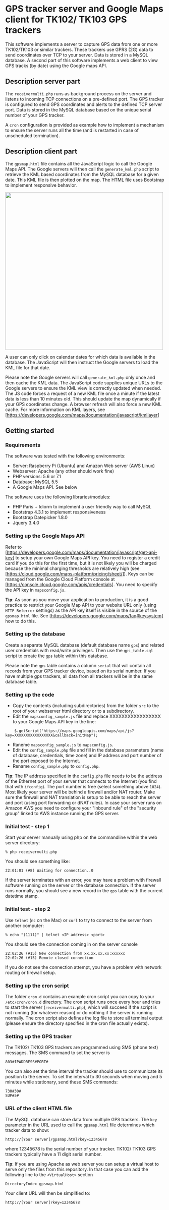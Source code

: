 # GPS tracker server and Google Maps client for TK102/ TK103 GPS trackers

This software implements a server to capture GPS data from one or more TK102/TK103 or similar trackers. These trackers use GPRS (2G) data to send coordinates over TCP to your server. Data is stored in a MySQL database. A second part of this software implements a web client to view GPS tracks (by date) using the Google maps API.

## Description server part

The ```receivermulti.php``` runs as background process on the server and listens to incoming TCP connections on a pre-defined port. The GPS tracker is configured to send GPS coordinates and alerts to the defined TCP server port. Data is stored in the MySQL database based on the unique serial number of your GPS tracker. 

A ```cron``` configuration is provided as example how to implement a mechanism to ensure the server runs all the time (and is restarted in case of unscheduled termination).

## Description client part

The ```gpsmap.html``` file contains all the JavaScript logic to call the Google Maps API. The Google servers will then call the ```generate_kml.php``` script to retrieve the KML based coordinates from the MySQL database for a given date. This KML file is then plotted on the map. The HTML file uses Bootstrap to implement responsive behavior.

<img src="https://github.com/bmellink/GPS_Tracker_Server/raw/master/WebsiteClientView.png" height="500">

A user can only click on calendar dates for which data is available in the database. The JavaScript will then instruct the Google servers to load the KML file for that date. 

Please note the Google servers will call ```generate_kml.php``` only once and then cache the KML data. The JavaScript code supplies unique URLs to the Google servers to ensure the KML view is correctly updated when needed. The JS code forces a request of a new KML file once a minute if the latest data is less than 10 minutes old. This should update the map dynamically if your GPS coordinates change. A browser refresh will also force a new KML cache. For more information on KML layers, see [https://developers.google.com/maps/documentation/javascript/kmllayer]

## Getting started

### Requirements
The software was tested with the following environments:
- Server: Raspberry Pi (Ubuntu) and Amazon Web server (AWS Linux)
- Webserver: Apache (any other should work fine)
- PHP versions: 5.6 or 7.1
- Database: MySQL 5.5
- A Google Maps API. See below

The software uses the following libraries/modules:
- PHP Paris + Idiorm to implement a user friendly way to call MySQL
- Bootstrap 4.3.1 to implement responsiveness
- Bootstrap Datepicker 1.8.0
- Jquery 3.4.0

### Setting up the Google Maps API

Refer to [https://developers.google.com/maps/documentation/javascript/get-api-key] to setup your own Google Maps API key. You need to register a credit card if you do this for the first time, but it is not likely you will be charged because the minimal charging thresholds are relatively high (see [https://cloud.google.com/maps-platform/pricing/sheet/]). Keys can be managed from the Google Cloud Platform console at [https://console.cloud.google.com/apis/credentials]. You need to specify the API key in ```mapsconfig.js```.

**Tip**: As soon as you move your application to production, it is a good practice to restrict your Google Map API to your website URL only (using ```HTTP Referrer``` settings) as the API key itself is visible in the source of the ```gpsmap.html``` file. See [https://developers.google.com/maps/faq#keysystem] how to do this.

### Setting up the database

Create a separate MySQL database (default database name ```gps```) and related user credentials with read/write privileges. Then use the ```gps_table.sql``` script to create the ```gps``` table within this database.

Please note the ```gps``` table contains a column ```serial``` that will contain all records from your GPS tracker device, based on its serial number. If you have multiple gps trackers, all data from all trackers will be in the same database table.

### Setting up the code

- Copy the contents (including subdirectories) from the folder ```src``` to the root of your webserver html directory or to a subdirectory.
- Edit the ```mapsconfig_sample.js``` file and replace XXXXXXXXXXXXXXXXX to your Google Maps API key in the line:
```
	$.getScript("https://maps.googleapis.com/maps/api/js?key=XXXXXXXXXXXXXXXXX&callback=initMap");
```
- Raneme ```mapsconfig_sample.js``` to ```mapsconfig.js```.
- Edit the ```config_sample.php``` file and fill in the database parameters (name of database, credentials, time zone) and IP address and port number of the port exposed to the Internet.
- Rename ```config_sample.php``` to ```config.php```.

**Tip**: The IP address specified in the ```config.php``` file needs to be the address of the Ethernet port of your server that connects to the Internet (you find that with ```ifconfig```). The port number is free (select something above ```1024```). Most likely your server will be behind a firewall and/or NAT router. Make sure the firewall and NAT translation is setup to be able to reach the server and port (using port forwarding or dNAT rules). In case your server runs on Amazon AWS you need to configure your "inbound rule" of the "security group" linked to AWS instance running the GPS server.

### Initial test - step 1

Start your server manually using php on the commandline within the web server directory:
```
% php receivermulti.php
```

You should see something like:
```
22:01:01 (#8) Waiting for connection..0
```
If the server terminates with an error, you may have a problem with firewall software running on the server or the database connection. If the server runs normally, you should see a new record in the ```gps``` table with the current datetime stamp.

### Initial test - step 2

Use ```telnet``` (```nc``` on the Mac) or ```curl``` to try to connect to the server from another computer:
```
% echo "(1111)" | telnet <IP address> <port>
```

You should see the connection coming in on the server console
```
22:02:26 (#15) New connection from xx.xx.xx.xx:xxxxxx
22:02:26 (#15) Remote closed connection
```
If you do not see the connection attempt, you have a problem with network routing or firewall setup.

### Setting up the cron script

The folder ```cron.d``` contains an example cron script you can copy to your ```/etc/cron/cron.d``` directory. The cron script runs once every hour and tries to start the server (```receivermulti.php```), which will succeed if the script is not running (for whatever reason) or do nothing if the server is running normally. The cron script also defines the log file to store all terminal output (please ensure the directory specified in the cron file actually exists). 

### Setting up the GPS tracker

The TK102/ TK103 GPS trackers are programmed using SMS (phone text) messages. The SMS command to set the server is 
```
803#IPADDRESS#PORT#
```
You can also set the time interval the tracker should use to communicate its position to the server. To set the interval to 30 seconds when moving and 5 minutes while stationary, send these SMS commands:
```
730#30#
SUP#5#
```

### URL of the client HTML file

The MySQL database can store data from multiple GPS trackers. The ```key``` parameter in the URL used to call the ```gpsmap.html``` file determines which tracker data to show:
```
http://[Your server]/gpsmap.html?key=12345678
```
where 12345678 is the serial number of your tracker. TK102/ TK103 GPS trackers typically have a 11 digit serial number.

**Tip**: If you are using Apache as web server you can setup a virtual host to serve only the files from this repository. In that case you can add the following line to the ```<VirtualHost>``` section
```
DirectoryIndex gpsmap.html
```
Your client URL will then be simplified to:
```
http://[Your server]?key=12345678
```
